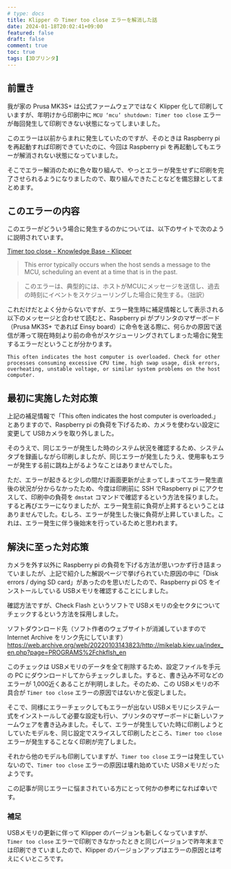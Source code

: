 ```yaml
---
# type: docs 
title: Klipper の Timer too close エラーを解消した話
date: 2024-01-18T20:02:41+09:00
featured: false
draft: false
comment: true
toc: true
tags: [3Dプリンタ]
---
```


## 前置き

我が家の Prusa MK3S+ は公式ファームウェアではなく Klipper 化して印刷していますが、年明けから印刷中に `MCU ‘mcu’ shutdown: Timer too close` エラーが毎回発生して印刷できない状態になってしまいました。

このエラーは以前からまれに発生していたのですが、そのときは Raspberry pi を再起動すれば印刷できていたのに、今回は Raspberry pi を再起動してもエラーが解消されない状態になっていました。

そこでエラー解消のために色々取り組んで、やっとエラーが発生せずに印刷を完了させられるようになりましたので、取り組んできたことなどを備忘録としてまとめます。

## このエラーの内容

このエラーがどういう場合に発生するのかについては、以下のサイトで次のように説明されています。

[Timer too close - Knowledge Base - Klipper](https://klipper.discourse.group/t/timer-too-close/6634)

> This error typically occurs when the host sends a message to the MCU, scheduling an event at a time that is in the past.

> このエラーは、典型的には、ホストがMCUにメッセージを送信し、過去の時刻にイベントをスケジューリングした場合に発生する。（拙訳）

これだけだとよく分からないですが、エラー発生時に補足情報として表示される以下のメッセージと合わせて読むと、Raspberry pi がプリンタのマザーボード（Prusa MK3S+ であれば Einsy board）に命令を送る際に、何らかの原因で送信が滞って現在時刻より前の命令がスケジューリングされてしまった場合に発生するエラーだということが分かります。

```
This often indicates the host computer is overloaded. Check for other processes consuming excessive CPU time, high swap usage, disk errors, overheating, unstable voltage, or similar system problems on the host computer.
```

## 最初に実施した対応策

上記の補足情報で「This often indicates the host computer is overloaded.」とありますので、Raspberry pi の負荷を下げるため、カメラを使わない設定に変更して USBカメラを取り外しました。

そのうえで、同じエラーが発生した時のシステム状況を確認するため、システムタブを録画しながら印刷しましたが、同じエラーが発生したうえ、使用率もエラーが発生する前に跳ね上がるようなことはありませんでした。

ただ、エラーが起きると少しの間だけ画面更新が止まってしまってエラー発生直後の状況が分からなかったため、今度は印刷前に SSH でRaspberry pi にアクセスして、印刷中の負荷を `dmstat` コマンドで確認するという方法を採りました。すると再びエラーになりましたが、エラー発生前に負荷が上昇するということはありませんでした。むしろ、エラーが発生した後に負荷が上昇していました。これは、エラー発生に伴う後始末を行っているためと思われます。

## 解決に至った対応策

カメラを外す以外に Raspberry pi の負荷を下げる方法が思いつかず行き詰まっていましたが、上記で紹介した解説ページで挙げられていた原因の中に「Disk errors / dying SD card」があったのを思いだしたので、Raspberry pi OS をインストールしている USBメモリを確認することにしました。

確認方法ですが、Check Flash というソフトで USBメモリの全セクタについてチェックするという方法を採用しました。

ソフトダウンロード先（ソフト作者のウェブサイトが消滅していますので Internet Archive をリンク先にしています）
https://web.archive.org/web/20220103143823/http://mikelab.kiev.ua/index_en.php?page=PROGRAMS%2Fchkflsh_en

このチェックは USBメモリのデータを全て削除するため、設定ファイルを手元の PC にダウンロードしてからチェックしました。すると、書き込み不可などのエラーが 1,000近くあることが判明しました。そのため、この USBメモリの不具合が `Timer too close` エラーの原因ではないかと仮定しました。

そこで、同様にエラーチェックしてもエラーが出ない USBメモリにシステム一式をインストールして必要な設定も行い、プリンタのマザーボードに新しいファームウェアを書き込みました。そして、エラーが発生していた時に印刷しようとしていたモデルを、同じ設定でスライスして印刷したところ、`Timer too close` エラーが発生することなく印刷が完了しました。

それから他のモデルも印刷していますが、`Timer too close` エラーは発生していないので、`Timer too close` エラーの原因は壊れ始めていた USBメモリだったようです。

この記事が同じエラーに悩まされている方にとって何かの参考になれば幸いです。

### 補足

USBメモリの更新に伴って Klipper のバージョンも新しくなっていますが、`Timer too close` エラーで印刷できなかったときと同じバージョンで昨年末までは印刷できていましたので、Klipper のバージョンアップはエラーの原因とは考えにくいところです。